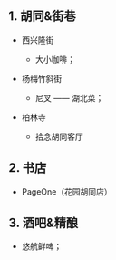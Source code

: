 

## 1. 胡同&街巷

- 西兴隆街
    - 大小咖啡；

- 杨梅竹斜街
    - 尼叉 —— 湖北菜；

- 柏林寺
    - 拾念胡同客厅
 
## 2. 书店

- PageOne（花园胡同店） 

## 3. 酒吧&精酿

- 悠航鲜啤；

